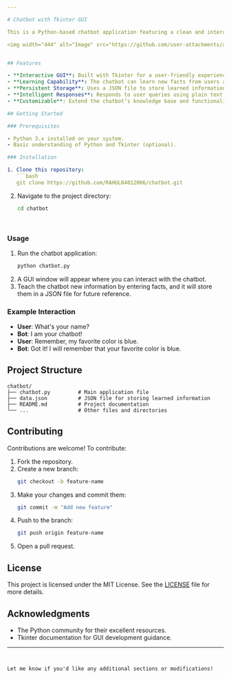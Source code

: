 ```yaml
---

# Chatbot with Tkinter GUI

This is a Python-based chatbot application featuring a clean and interactive GUI built with Tkinter. The chatbot is capable of learning new information from users, storing it permanently in a JSON file, and intelligently responding to questions using plain text pattern matching.

<img width="444" alt="Image" src="https://github.com/user-attachments/assets/83741647-bdd6-462b-a594-f9124e4c68b7" />


## Features

- **Interactive GUI**: Built with Tkinter for a user-friendly experience.
- **Learning Capability**: The chatbot can learn new facts from users and store them permanently.
- **Persistent Storage**: Uses a JSON file to store learned information for future use.
- **Intelligent Responses**: Responds to user queries using plain text pattern matching.
- **Customizable**: Extend the chatbot’s knowledge base and functionality with ease.

## Getting Started

### Prerequisites

- Python 3.x installed on your system.
- Basic understanding of Python and Tkinter (optional).

### Installation

1. Clone this repository:
   ```bash
   git clone https://github.com/RAHUL04012006/chatbot.git
   ```
2. Navigate to the project directory:
   ```bash
   cd chatbot
   ```
   ```
  

### Usage

1. Run the chatbot application:
   ```bash
   python chatbot.py
   ```
2. A GUI window will appear where you can interact with the chatbot.
3. Teach the chatbot new information by entering facts, and it will store them in a JSON file for future reference.

### Example Interaction

- **User**: What's your name?  
- **Bot**: I am your chatbot!  
- **User**: Remember, my favorite color is blue.  
- **Bot**: Got it! I will remember that your favorite color is blue.  

## Project Structure

```
chatbot/
├── chatbot.py         # Main application file
├── data.json          # JSON file for storing learned information
├── README.md          # Project documentation
└── ...                # Other files and directories
```

## Contributing

Contributions are welcome! To contribute:

1. Fork the repository.
2. Create a new branch:
   ```bash
   git checkout -b feature-name
   ```
3. Make your changes and commit them:
   ```bash
   git commit -m "Add new feature"
   ```
4. Push to the branch:
   ```bash
   git push origin feature-name
   ```
5. Open a pull request.

## License

This project is licensed under the MIT License. See the [LICENSE](LICENSE) file for more details.

## Acknowledgments

- The Python community for their excellent resources.
- Tkinter documentation for GUI development guidance.

---
```


Let me know if you'd like any additional sections or modifications!

